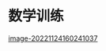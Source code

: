 # 数学训练
[image-20221124160241037](https://gitee.com/knqmuzzi/picdata/raw/master/image-20221124160241037.png)
